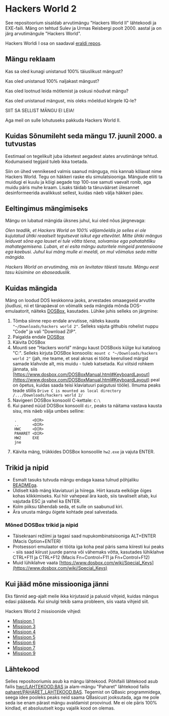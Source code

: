 # Hackers World 2

See repositoorium sisaldab arvutimängu "Hackers World II" lähtekoodi ja EXE-faili. Mäng on tehtud Sulev ja Urmas Reisbergi poolt 2000. aastal ja on järg arvutimängule "Hackers World".

Hackers Worldi I osa on saadaval [eraldi repos](https://github.com/SulevR/hackersworld1).

## Mängu reklaam
Kas sa oled kunagi unistanud 100% täiuslikust mängust?

Kas oled unistanud 100% naljakast mängust?

Kas oled lootnud leida mõtlemist ja oskusi nõudvat mängu?

Kas oled unistanud mängust, mis oleks mõeldud kõrgele IQ-le?

SIIT SA SELLIST MÄNGU EI LEIA!

Aga meil on sulle lohutuseks pakkuda
Hackers World II.

## Kuidas Sõnumileht seda mängu 17. juunil 2000. a tutvustas

Eestimaal on tegelikult juba iidsetest aegadest alates arvutimänge tehtud. Kodumaiseid tegijaid tuleb ikka toetada.

Siin on ühed vennikesed valmis saanud mänguga, mis kannab kõlavat nime Hackers World. Tegu on häkkeri raske elu simulatsiooniga. Mängude eliiti ta muidugi ei kuulu ja kõigi aegade top 100-sse samuti vaevalt ronib, aga muidu päris muhe kraam. Lisaks täidab ta tänuväärset ülesannet desinformeerida avalikkust sellest, kuidas näeb välja häkkeri päev.

## Eeltingimus mängimiseks

Mängu on lubatud mängida üksnes juhul, kui oled nõus järgnevaga:

*Olen teadlik, et Hackers World on 100% väljamõeldis ja selles ei ole kujutatud ühtki reaalselt tegutsevat isikut ega ettevõtet. Mitte ühtki mängus leiduvat sõna ega lauset ei tule võtta tõena, solvamise ega pahatahtliku mahategemisena. Luban, et ei esita mängu autoritele mingeid pretensioone ega kaebusi. Juhul kui mäng mulle ei meeldi, on mul võimalus seda mitte mängida.*

*Hackers World on arvutimäng, mis on levitatav täiesti tasuta. Mängu eest tasu küsimine on ebaseaduslik.*

## Kuidas mängida

Mäng on loodud DOS keskkonna jaoks, arvestades omaaegseid arvutite jõudlusi, nii et tänapäeval on võimalik seda mängida mõnda DOS-emulaatorit, näiteks [DOSBox](https://www.dosbox.com), kasutades. Lühike juhis selleks on järgmine:

1. Tõmba siinne repo endale arvutisse, näiteks kausta `"~/Downloads/hackers world 2"`. Selleks vajuta githubis rohelist nuppu "Code" ja vali "Download ZIP".
2. Paigalda endale [DOSBox](https://www.dosbox.com)
3. Käivita DOSBox
4. Mounti see "Hackers world" mängu kaust DOSBoxis külge kui kataloog "C:\". Selleks kirjuta DOSBox konsoolis: `mount c "~/Downloads/hackers world 2"` (jah, me teame, et seal aknas ei tööta keerulised märgid samade klahvide alt, mis muidu - tuleb katsetada. Kui viitsid rohkem jännata, siis [https://www.dosbox.com/DOSBoxManual.html#KeyboardLayout](https://www.dosbox.com/DOSBoxManual.html#KeyboardLayout) peal on õpetus, kuidas saada teisi klaviatuuri paigutusi tööle). Ilmuma peaks teade stiilis `Drive C is mounted as local directory /.../Downloads/hackers world 2/`
5. Navigeeri DOSBox konsoolil C-kettale: `C:\`
6. Kui paned nüüd DOSBox konsoolil `dir`, peaks ta näitama vastava kausta sisu, mis näeb välja umbes selline:
```
	.       <DIR>
	..      <DIR>
	HWC     <DIR>
	PAHARET <DIR>
	HW2     EXE
	jne
```
7. Käivita mäng, trükkides DOSBox konsoolile `hw2.exe` ja vajuta ENTER.

## Trikid ja nipid

* Esmalt tasuks tutvuda mängu endaga kaasa tulnud põhjaliku [READMEga](LOE_MIND.txt).
* Üldiselt käib mäng klaviatuuri ja hiirega. Hiirt kasuta eelkõige õiges kohas klikkimiseks. Kui hiir vahepeal ära kaob, siis tavaliselt aitab, kui vajutada ESC ja vahel ka ENTER.
* Kolm piiksu tähendab seda, et sulle on saabunud kiri.
* Ära unusta mängu õigete kohtade peal salvestada.

### Mõned DOSBox trikid ja nipid

* Täisekraani režiimi ja tagasi saad nupukombinatsiooniga ALT+ENTER (Macis Option+ENTER)
* Protsessori emulaator ei tööta iga koha peal päris sama kiiresti kui peaks - siis saad kiirust juurde panna või vähemaks võtta, kasutades lühiklahve CTRL+F11 ja CTRL+F12 (Macis Fn+Control+F11 ja Fn+Control+F12)
* Muid lühiklahve vaata [https://www.dosbox.com/wiki/Special_Keys](https://www.dosbox.com/wiki/Special_Keys)

## Kui jääd mõne missiooniga jänni

Eks fännid aeg-ajalt meile ikka kirjutasid ja palusid vihjeid, kuidas mängus edasi pääseda. Kui sinulgi tekib sama probleem, siis vaata vihjeid siit.

Hackers World 2 missioonide vihjed:

* [Missioon 1](vihjed/abi_hw2_1.md)
* [Missioon 3](vihjed/abi_hw2_3.md)
* [Missioon 4](vihjed/abi_hw2_4.md)
* [Missioon 5](vihjed/abi_hw2_5.md)
* [Missioon 6](vihjed/abi_hw2_6.md)
* [Missioon 7](vihjed/abi_hw2_7.md)
* [Missioon 9](vihjed/abi_hw2_9.md)


## Lähtekood

Selles repositooriumis asub ka mängu lähtekood. Põhifaili lähtekood asub failis [hwc/LAHTEKOOD.BAS](hwc/LAHTEKOOD.BAS) ja alam-mängu "Paharet" lähtekood failis [paharet/PAHARET_LAHTEKOOD.BAS](paharet/PAHARET_LAHTEKOOD.BAS). Tegemist on QBasic programmidega, seega idee pooleks peaks neid saama QBasicust jooksutada, aga me pole seda ise enam pärast mängu avaldamist proovinud. Me ei ole päris 100% kindlad, et absoluutselt kogu vajalik kood on olemas.
